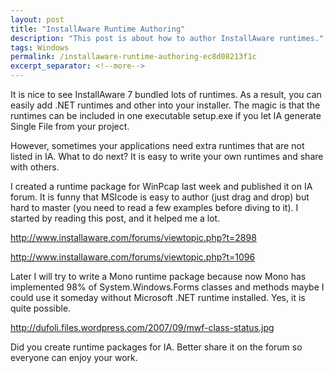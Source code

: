 ```yaml
---
layout: post
title: "InstallAware Runtime Authoring"
description: "This post is about how to author InstallAware runtimes."
tags: Windows
permalink: /installaware-runtime-authoring-ec8d08213f1c
excerpt_separator: <!--more-->
---
```

It is nice to see InstallAware 7 bundled lots of runtimes. As a result, you can easily add .NET runtimes and other into your installer. The magic is that the runtimes can be included in one executable setup.exe if you let IA generate Single File from your project.
<!--more-->

However, sometimes your applications need extra runtimes that are not listed in IA. What to do next? It is easy to write your own runtimes and share with others.

I created a runtime package for WinPcap last week and published it on IA forum. It is funny that MSIcode is easy to author (just drag and drop) but hard to master (you need to read a few examples before diving to it). I started by reading this post, and it helped me a lot.

http://www.installaware.com/forums/viewtopic.php?t=2898

http://www.installaware.com/forums/viewtopic.php?t=1096

Later I will try to write a Mono runtime package because now Mono has implemented 98% of System.Windows.Forms classes and methods maybe I could use it someday without Microsoft .NET runtime installed. Yes, it is quite possible.

http://dufoli.files.wordpress.com/2007/09/mwf-class-status.jpg

Did you create runtime packages for IA. Better share it on the forum so everyone can enjoy your work.
